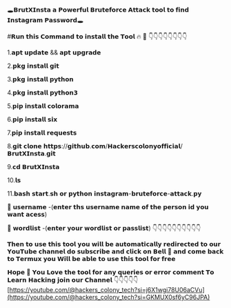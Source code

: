 🕳️𝗕𝗿𝘂𝘁𝗫𝗜𝗻𝘀𝘁𝗮 𝗮 𝗣𝗼𝘄𝗲𝗿𝗳𝘂𝗹 𝗕𝗿𝘂𝘁𝗲𝗳𝗼𝗿𝗰𝗲 𝗔𝘁𝘁𝗮𝗰𝗸 𝘁𝗼𝗼𝗹 𝘁𝗼
  𝗳𝗶𝗻𝗱 𝗜𝗻𝘀𝘁𝗮𝗴𝗿𝗮𝗺 𝗣𝗮𝘀𝘀𝘄𝗼𝗿𝗱🕳️

#𝗥𝘂𝗻 𝘁𝗵𝗶𝘀 𝗖𝗼𝗺𝗺𝗮𝗻𝗱 𝘁𝗼 𝗶𝗻𝘀𝘁𝗮𝗹𝗹 𝘁𝗵𝗲 𝗧𝗼𝗼𝗹 🔥 🔫 
👇👇👇👇👇👇👇👇

1.𝗮𝗽𝘁 𝘂𝗽𝗱𝗮𝘁𝗲 && 𝗮𝗽𝘁 𝘂𝗽𝗴𝗿𝗮𝗱𝗲

2.𝗽𝗸𝗴 𝗶𝗻𝘀𝘁𝗮𝗹𝗹 𝗴𝗶𝘁

3.𝗽𝗸𝗴 𝗶𝗻𝘀𝘁𝗮𝗹𝗹 𝗽𝘆𝘁𝗵𝗼𝗻

4.𝗽𝗸𝗴 𝗶𝗻𝘀𝘁𝗮𝗹𝗹 𝗽𝘆𝘁𝗵𝗼𝗻𝟯

5.𝗽𝗶𝗽 𝗶𝗻𝘀𝘁𝗮𝗹𝗹 𝗰𝗼𝗹𝗼𝗿𝗮𝗺𝗮

6.𝗽𝗶𝗽 𝗶𝗻𝘀𝘁𝗮𝗹𝗹 𝘀𝗶𝘅

7.𝗽𝗶𝗽 𝗶𝗻𝘀𝘁𝗮𝗹𝗹 𝗿𝗲𝗾𝘂𝗲𝘀𝘁𝘀

8.𝗴𝗶𝘁 𝗰𝗹𝗼𝗻𝗲 𝗵𝘁𝘁𝗽𝘀://𝗴𝗶𝘁𝗵𝘂𝗯.𝗰𝗼𝗺/𝗛𝗮𝗰𝗸𝗲𝗿𝘀𝗰𝗼𝗹𝗼𝗻𝘆𝗼𝗳𝗳𝗶𝗰𝗶𝗮𝗹/𝗕𝗿𝘂𝘁𝗫𝗜𝗻𝘀𝘁𝗮.𝗴𝗶𝘁

9.𝗰𝗱 𝗕𝗿𝘂𝘁𝗫𝗜𝗻𝘀𝘁𝗮

10.𝗹𝘀

11.𝗯𝗮𝘀𝗵 𝘀𝘁𝗮𝗿𝘁.𝘀𝗵
       𝗼𝗿 
   𝗽𝘆𝘁𝗵𝗼𝗻 𝗶𝗻𝘀𝘁𝗮𝗴𝗿𝗮𝗺-𝗯𝗿𝘂𝘁𝗲𝗳𝗼𝗿𝗰𝗲-𝗮𝘁𝘁𝗮𝗰𝗸.𝗽𝘆
   
📢 𝘂𝘀𝗲𝗿𝗻𝗮𝗺𝗲 -(𝗲𝗻𝘁𝗲𝗿 𝘁𝗵𝘀 𝘂𝘀𝗲𝗿𝗻𝗮𝗺𝗲 𝗻𝗮𝗺𝗲 𝗼𝗳 𝘁𝗵𝗲
   𝗽𝗲𝗿𝘀𝗼𝗻 𝗶𝗱 𝘆𝗼𝘂 𝘄𝗮𝗻𝘁 𝗮𝗰𝗲𝘀𝘀)

📢 𝘄𝗼𝗿𝗱𝗹𝗶𝘀𝘁 -(𝗲𝗻𝘁𝗲𝗿 𝘆𝗼𝘂𝗿 𝘄𝗼𝗿𝗱𝗹𝗶𝘀𝘁 𝗼𝗿 𝗽𝗮𝘀𝘀𝗹𝗶𝘀𝘁)
   👇👇👇👇👇👇👇👇👇👇

   𝗧𝗵𝗲𝗻 𝘁𝗼 𝘂𝘀𝗲 𝘁𝗵𝗶𝘀 𝘁𝗼𝗼𝗹 𝘆𝗼𝘂 𝘄𝗶𝗹𝗹 𝗯𝗲 𝗮𝘂𝘁𝗼𝗺𝗮𝘁𝗶𝗰𝗮𝗹𝗹𝘆 𝗿𝗲𝗱𝗶𝗿𝗲𝗰𝘁𝗲𝗱 𝘁𝗼 𝗼𝘂𝗿 
   𝗬𝗼𝘂𝗧𝘂𝗯𝗲 𝗰𝗵𝗮𝗻𝗻𝗲𝗹 𝗱𝗼 𝘀𝘂𝗯𝘀𝗰𝗿𝗶𝗯𝗲 𝗮𝗻𝗱 𝗰𝗹𝗶𝗰𝗸 𝗼𝗻 𝗕𝗲𝗹𝗹 🔔 𝗮𝗻𝗱 𝗰𝗼𝗺𝗲 𝗯𝗮𝗰𝗸
   𝘁𝗼 𝗧𝗲𝗿𝗺𝘂𝘅 𝘆𝗼𝘂 𝗪𝗶𝗹𝗹 𝗯𝗲 𝗮𝗯𝗹𝗲 𝘁𝗼 𝘂𝘀𝗲 𝘁𝗵𝗶𝘀 𝘁𝗼𝗼𝗹 𝗳𝗼𝗿 𝗳𝗿𝗲𝗲

   𝗛𝗼𝗽𝗲 🙏 𝗬𝗼𝘂 𝗟𝗼𝘃𝗲 𝘁𝗵𝗲 𝘁𝗼𝗼𝗹 𝗳𝗼𝗿 𝗮𝗻𝘆 𝗾𝘂𝗲𝗿𝗶𝗲𝘀 𝗼𝗿 𝗲𝗿𝗿𝗼𝗿 𝗰𝗼𝗺𝗺𝗲𝗻𝘁
   𝗧𝗼 𝗟𝗲𝗮𝗿𝗻 𝗛𝗮𝗰𝗸𝗶𝗻𝗴 𝗷𝗼𝗶𝗻 𝗼𝘂𝗿 𝗖𝗵𝗮𝗻𝗻𝗲𝗹
   👇👇👇👇👇
[https://youtube.com/@hackers_colony_tech?si=j6X1wgi78U06aCVu](https://youtube.com/@hackers_colony_tech?si=GKMUX0sf6yC96JPA)
